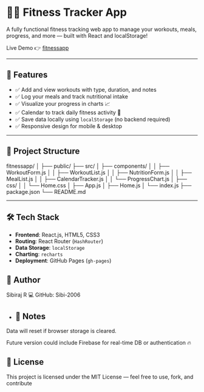 # 🏋️‍♂️ Fitness Tracker App

A fully functional fitness tracking web app to manage your workouts, meals, progress, and more — built with React and localStorage!

Live Demo 👉 [fitnessapp](https://Sibi-2006.github.io/fitnessapp)

---

## 🚀 Features

- ✅ Add and view workouts with type, duration, and notes
- ✅ Log your meals and track nutritional intake
- ✅ Visualize your progress in charts 📈
- ✅ Calendar to track daily fitness activity 📅
- ✅ Save data locally using `localStorage` (no backend required)
- ✅ Responsive design for mobile & desktop

---

## 📁 Project Structure
fitnessapp/
│
├── public/
├── src/
│ ├── components/
│ │ ├── WorkoutForm.js
│ │ ├── WorkoutList.js
│ │ ├── NutritionForm.js
│ │ ├── MealList.js
│ │ ├── CalendarTracker.js
│ │ └── ProgressChart.js
│ ├── css/
│ │ └── Home.css
│ ├── App.js
│ ├── Home.js
│ └── index.js
├── package.json
└── README.md

---

## 🛠️ Tech Stack

- **Frontend**: React.js, HTML5, CSS3
- **Routing**: React Router (`HashRouter`)
- **Data Storage**: `localStorage`
- **Charting**: `recharts`
- **Deployment**: GitHub Pages (`gh-pages`)
## 🤝 Author
Sibiraj R
💻 GitHub: Sibi-2006
- ## 📌 Notes
Data will reset if browser storage is cleared.

Future version could include Firebase for real-time DB or authentication 🔥

## 📃 License
This project is licensed under the MIT License — feel free to use, fork, and contribute
